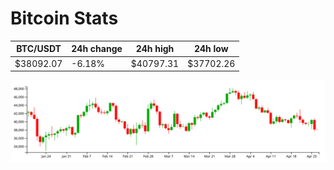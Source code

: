 # Bitcoin Stats

BTC/USDT|24h change|24h high|24h low|
|---|---|---|---|
|$38092.07|-6.18%|$40797.31|$37702.26|

<img src="./chart.svg">
